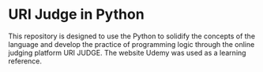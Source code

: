 # URI Judge in Python
This repository is designed to use the Python to solidify the concepts of the language and develop the practice of programming logic through the online judging platform URI JUDGE. The website Udemy was used as a learning reference.
